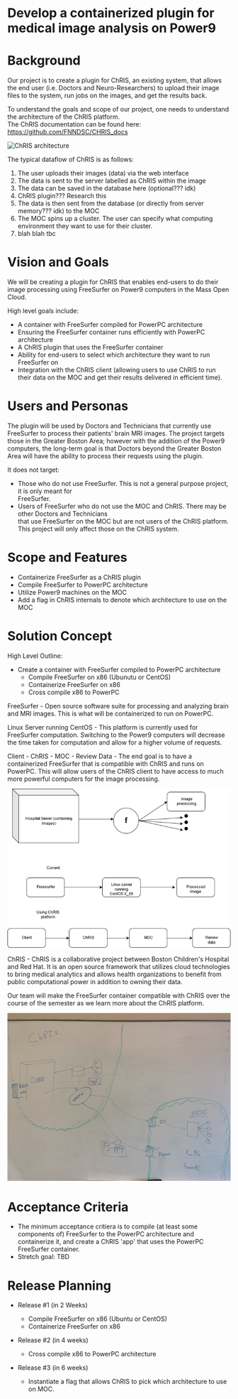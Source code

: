 # Develop a containerized plugin for medical image analysis on Power9

# Background
Our project is to create a plugin for ChRIS, an existing system, that allows the end user (i.e. Doctors and Neuro-Researchers) to upload their image files to the system, run jobs on the images, and get the results back.

To understand the goals and scope of our project, one needs to understand the architecture of the ChRIS platform.  
The ChRIS documentation can be found here: https://github.com/FNNDSC/CHRIS_docs

![ChRIS architecture](https://github.com/FNNDSC/CHRIS_docs/raw/master/chris_architecture_overview.png)

The typical dataflow of ChRIS is as follows:  
1. The user uploads their images (data) via the web interface
2. The data is sent to the server labelled as ChRIS within the image
3. The data can be saved in the database here (optional??? idk)
4. ChRIS plugin??? Research this
5. The data is then sent from the database (or directly from server memory??? idk) to the MOC
6. The MOC spins up a cluster. The user can specify what computing environment they want to use for their cluster.
7. blah blah
tbc

# Vision and Goals
We will be creating a plugin for ChRIS that enables end-users to do their image processing using FreeSurfer on Power9 computers in the Mass Open Cloud.

High level goals include:
* A container with FreeSurfer compiled for PowerPC architecture
* Ensuring the FreeSurfer container runs efficiently with PowerPC architecture
* A ChRIS plugin that uses the FreeSurfer container
* Ability for end-users to select which architecture they want to run FreeSurfer on
* Integration with the ChRIS client (allowing users to use ChRIS to run their data on the MOC and
  get their results delivered in efficient time).


# Users and Personas
The plugin will be used by Doctors and Technicians that currently use FreeSurfer to process their patients' brain MRI images. The project targets those in the Greater Boston Area; however with the addition of the Power9 computers, the long-term goal is that Doctors beyond the Greater Boston Area will have the ability to process their requests using the plugin.

It does not target:
* Those who do not use FreeSurfer. This is not a general purpose project, it is only meant for                
  FreeSurfer.
* Users of FreeSurfer who do not use the MOC and ChRIS. There may be other Doctors and Technicians      
  that use FreeSurfer on the MOC but are not users of the ChRIS platform. This project will only affect those on the ChRIS
  system.

# Scope and Features
* Containerize FreeSurfer as a ChRIS plugin
* Compile FreeSurfer to PowerPC architecture
* Utilize Power9 machines on the MOC
* Add a flag in ChRIS internals to denote which architecture to use on the MOC

# Solution Concept
High Level Outline:
* Create a container with FreeSurfer compiled to PowerPC architecture
  - Compile FreeSurfer on x86 (Ubunutu or CentOS)
  - Containerize FreeSurfer on x86
  - Cross compile x86 to PowerPC

FreeSurfer - Open source software suite for processing and analyzing brain and MRI images. This is what will be containerized to run on PowerPC.

Linux Server running CentOS - This platform is currently used for FreeSurfer computation. Switching to the Power9 computers will decrease the time taken for computation and allow for a higher volume of requests.

Client - ChRIS - MOC - Review Data - The end goal is to have a containerized FreeSurfer that is compatible with ChRIS and runs on PowerPC. This will allow users of the ChRIS client to have access to much more powerful computers for the image processing.
 
![Product Structure](https://raw.githubusercontent.com/rschneid1/hello-world/master/images/Diagram.png)



ChRIS - ChRIS is a collaborative project between Boston Children's Hospital and Red Hat. It is an open source framework that utilizes cloud technologies to bring medical analytics and allows health organizations to benefit from public computational power in addition to owning their data.

Our team will make the FreeSurfer container compatible with ChRIS over the course of the semester as we learn more about the ChRIS platform. 

![ChRIS platform overview](https://raw.githubusercontent.com/rschneid1/hello-world/master/images/Image%20from%20iOS.jpg)


# Acceptance Criteria
* The minimum acceptance critiera is to compile (at least some components of) FreeSurfer to the PowerPC architecture and containerize it, and create a ChRIS 'app' that uses the PowerPC FreeSurfer container.
* Stretch goal: TBD

# Release Planning
* Release #1 (in 2 Weeks)
  - Compile FreeSurfer on x86 (Ubuntu or CentOS)
  - Containerize FreeSurfer on x86
  
* Release #2 (in 4 weeks)
  - Cross compile x86 to PowerPC architecture
  
* Release #3 (in 6 weeks)
  - Instantiate a flag that allows ChRIS to pick which architecture to use on MOC.
  
